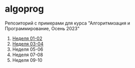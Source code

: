 # algoprog

Репозиторий с примерами для курса "Алгоритмизация и Программирование, Осень 2023"

1. [Неделя 01-02](./week12)
2. [Неделя 03-04](./week34)
3. Неделя 05-06
4. Неделя 07-08
5. Неделя 09-10